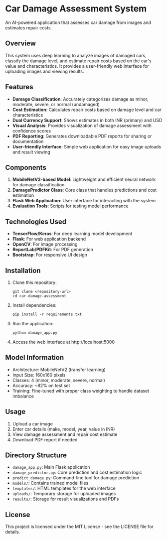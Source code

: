 # Car Damage Assessment System

An AI-powered application that assesses car damage from images and estimates repair costs.

## Overview

This system uses deep learning to analyze images of damaged cars, classify the damage level, and estimate repair costs based on the car's value and characteristics. It provides a user-friendly web interface for uploading images and viewing results.

## Features

- **Damage Classification**: Accurately categorizes damage as minor, moderate, severe, or normal (undamaged)
- **Cost Estimation**: Calculates repair costs based on damage level and car characteristics
- **Dual Currency Support**: Shows estimates in both INR (primary) and USD
- **Visual Analysis**: Provides visualization of damage assessment with confidence scores
- **PDF Reporting**: Generates downloadable PDF reports for sharing or documentation
- **User-friendly Interface**: Simple web application for easy image uploads and result viewing

## Components

1. **MobileNetV2-based Model**: Lightweight and efficient neural network for damage classification
2. **DamagePredictor Class**: Core class that handles predictions and cost estimation
3. **Flask Web Application**: User interface for interacting with the system
4. **Evaluation Tools**: Scripts for testing model performance

## Technologies Used

- **TensorFlow/Keras**: For deep learning model development
- **Flask**: For web application backend
- **OpenCV**: For image processing
- **ReportLab/PDFKit**: For PDF generation
- **Bootstrap**: For responsive UI design

## Installation

1. Clone this repository:
   ```
   git clone <repository-url>
   cd car-damage-assessment
   ```

2. Install dependencies:
   ```
   pip install -r requirements.txt
   ```

3. Run the application:
   ```
   python damage_app.py
   ```

4. Access the web interface at http://localhost:5000

## Model Information

- Architecture: MobileNetV2 (transfer learning)
- Input Size: 160x160 pixels
- Classes: 4 (minor, moderate, severe, normal)
- Accuracy: ~82% on test set
- Training: Fine-tuned with proper class weighting to handle dataset imbalance

## Usage

1. Upload a car image
2. Enter car details (make, model, year, value in INR)
3. View damage assessment and repair cost estimate
4. Download PDF report if needed

## Directory Structure

- `damage_app.py`: Main Flask application
- `damage_predictor.py`: Core prediction and cost estimation logic
- `predict_damage.py`: Command-line tool for damage prediction
- `models/`: Contains trained model files
- `templates/`: HTML templates for the web interface
- `uploads/`: Temporary storage for uploaded images
- `results/`: Storage for result visualizations and PDFs

## License

This project is licensed under the MIT License - see the LICENSE file for details. 